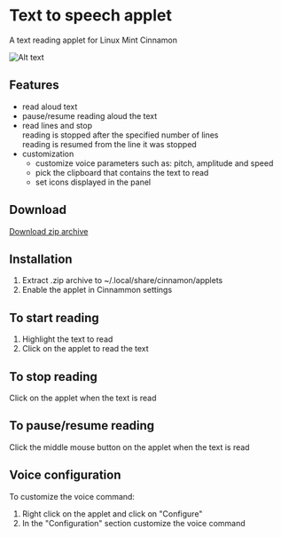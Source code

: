 # Text to speech applet
A text reading applet for Linux Mint Cinnamon

![Alt text](../master/screenshots/reading_small.png "Text to speech applet")

## Features
* read aloud text
* pause/resume reading aloud the text
* read lines and stop  
  reading is stopped after the specified number of lines  
  reading is resumed from the line it was stopped  
* customization
  * customize voice parameters such as: pitch, amplitude and speed
  * pick the clipboard that contains the text to read
  * set icons displayed in the panel

## Download
[Download zip archive](https://cinnamon-spices.linuxmint.com/files/applets/text-to-speech-applet@cardsurf.zip)

## Installation
1. Extract .zip archive to ~/.local/share/cinnamon/applets
2. Enable the applet in Cinnammon settings

## To start reading
1. Highlight the text to read
2. Click on the applet to read the text

## To stop reading
Click on the applet when the text is read

## To pause/resume reading
Click the middle mouse button on the applet when the text is read

## Voice configuration
To customize the voice command:  
  
1. Right click on the applet and click on "Configure"
2. In the "Configuration" section customize the voice command

